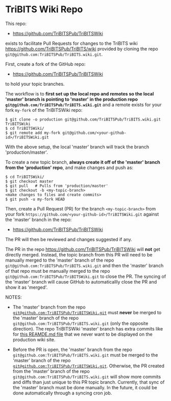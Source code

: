 # TriBITS Wiki Repo

This repo:

* https://github.com/TriBITSPub/TriBITSWiki

exists to facilitate Pull Requests for changes to the TriBITS wiki https://github.com/TriBITSPub/TriBITS/wiki provided by cloning the repo `git@github.com:TriBITSPub/TriBITS.wiki.git`.

First, create a fork of the GitHub repo:

* https://github.com/TriBITSPub/TriBITSWiki

to hold your topic branches.

The workflow is to **first set up the local repo and remotes so the local 'master' branch is pointing to 'master' in the production repo `git@github.com/TriBITSPub/TriBITS.wiki.git`** and a remote exists for your fork `my-fork` of the TriBITSWiki repo:

```
$ git clone -o production git@github.com/TriBITSPub/TriBITS.wiki.git TriBITSWiki
$ cd TriBITSWiki/
$ git remote add my-fork git@github.com/<your-github-id>/TriBITSWiki.git
```

With the above setup, the local 'master' branch will track the branch 'production/master'.

To create a new topic branch, **always create it off of the 'master' branch from the 'production' repo**, and make changes and push as:

```
$ cd TriBITSWiki/
$ git checkout master
$ git pull   # Pulls from 'production/master'
$ git checkout -b <my-topic-branch>
<make changes to files and create commits>
$ git push -u my-fork HEAD
```

Then, create a Pull Request (PR) for the branch `<my-topic-branch>` from your fork `https://github.com/<your-github-id>/TriBITSWiki.git` against the 'master' branch in the repo:

* https://github.com/TriBITSPub/TriBITSWiki

The PR will then be reviewed and changes suggested if any.

The PR in the repo https://github.com/TriBITSPub/TriBITSWiki will **not** get directly merged.  Instead, the topic branch from this PR will need to be manually merged to the 'master' branch of the repo `git@github.com:TriBITSPub/TriBITS.wiki.git` and then the 'master' branch of that repo must be manually merged to the repo `git@github.com:TriBITSPub/TriBITSWiki.git` to close the PR.  The syncing of the 'master' branch will cause GitHub to automaticallly close the PR and show it as 'merged'.

NOTES:

* The 'master' branch from the repo [`git@github.com:TriBITSPub/TriBITSWiki.git`](https://github.com/TriBITSPub/TriBITSWiki) must **never** be merged to the 'master' branch of the repo `git@github.com:TriBITSPub/TriBITS.wiki.git`  (only the opposite direction).  The repo TriBITSWiki 'master' branch has extra commits like for [this REAMDE.md file](https://github.com/TriBITSPub/TriBITSWiki/edit/master/README.md) that we never want to be displayed on the production wiki site.

* Before the PR is open, the 'master' branch from the repo `git@github.com:TriBITSPub/TriBITS.wiki.git` must be merged to the 'master' branch of the repo [`git@github.com:TriBITSPub/TriBITSWiki.git`](https://github.com/TriBITSPub/TriBITSWiki).  Otherwise, the PR created from the 'master' branch of the repo `git@github.com:TriBITSPub/TriBITS.wiki.git` will show more commits and diffs than just unique to this PR topic branch.  Currently, that sync of the 'master' branch must be done manually.  In the future, it could be done automatically through a syncing cron job.
